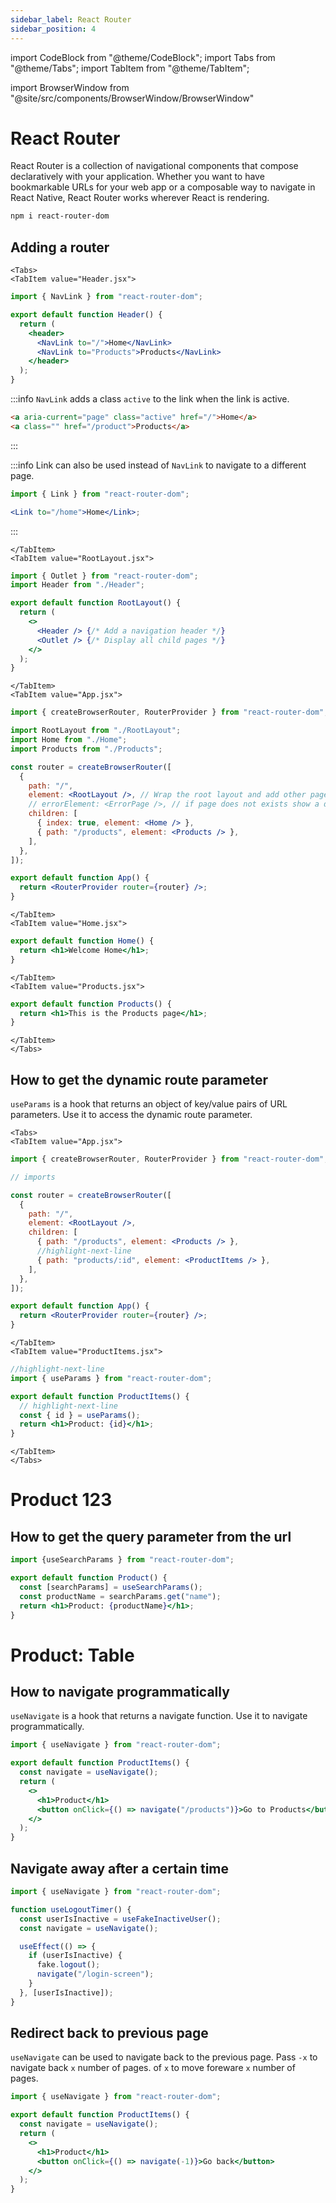 ```yaml
---
sidebar_label: React Router
sidebar_position: 4
---
```


import CodeBlock from "@theme/CodeBlock";
import Tabs from "@theme/Tabs";
import TabItem from "@theme/TabItem";

import BrowserWindow from "@site/src/components/BrowserWindow/BrowserWindow"

# React Router

React Router is a collection of navigational components that compose declaratively with your application. Whether you want to have bookmarkable URLs for your web app or a composable way to navigate in React Native, React Router works wherever React is rendering.

```bash
npm i react-router-dom
```

## Adding a router

```mdx-code-block
<Tabs>
<TabItem value="Header.jsx">
```

```jsx title="Header.jsx"
import { NavLink } from "react-router-dom";

export default function Header() {
  return (
    <header>
      <NavLink to="/">Home</NavLink>
      <NavLink to="Products">Products</NavLink>
    </header>
  );
}
```

:::info
`NavLink` adds a class `active` to the link when the link is active.

```html
<a aria-current="page" class="active" href="/">Home</a>
<a class="" href="/product">Products</a>
```
:::

:::info
Link can also be used instead of `NavLink` to navigate to a different page.

```jsx
import { Link } from "react-router-dom";

<Link to="/home">Home</Link>;
```

:::

```mdx-code-block
</TabItem>
<TabItem value="RootLayout.jsx">
```

```jsx title="RootLayout.jsx"
import { Outlet } from "react-router-dom";
import Header from "./Header";

export default function RootLayout() {
  return (
    <>
      <Header /> {/* Add a navigation header */}
      <Outlet /> {/* Display all child pages */}
    </>
  );
}
```

```mdx-code-block
</TabItem>
<TabItem value="App.jsx">
```

```jsx title="App.jsx"
import { createBrowserRouter, RouterProvider } from "react-router-dom"; // npm i react-router-dom

import RootLayout from "./RootLayout";
import Home from "./Home";
import Products from "./Products";

const router = createBrowserRouter([
  {
    path: "/",
    element: <RootLayout />, // Wrap the root layout and add other pages as children
    // errorElement: <ErrorPage />, // if page does not exists show a define error page
    children: [
      { index: true, element: <Home /> },
      { path: "/products", element: <Products /> },
    ],
  },
]);

export default function App() {
  return <RouterProvider router={router} />;
}
```

```mdx-code-block
</TabItem>
<TabItem value="Home.jsx">
```

```jsx title="Home.jsx"
export default function Home() {
  return <h1>Welcome Home</h1>;
}
```

```mdx-code-block
</TabItem>
<TabItem value="Products.jsx">
```

```jsx title="Products.jsx"
export default function Products() {
  return <h1>This is the Products page</h1>;
}
```

```mdx-code-block
</TabItem>
</Tabs>
```

## How to get the dynamic route parameter

`useParams` is a hook that returns an object of key/value pairs of URL parameters. Use it to access the dynamic route parameter.

```mdx-code-block
<Tabs>
<TabItem value="App.jsx">
```

```jsx title="App.jsx"
import { createBrowserRouter, RouterProvider } from "react-router-dom";

// imports

const router = createBrowserRouter([
  {
    path: "/",
    element: <RootLayout />,
    children: [
      { path: "/products", element: <Products /> },
      //highlight-next-line
      { path: "products/:id", element: <ProductItems /> },
    ],
  },
]);

export default function App() {
  return <RouterProvider router={router} />;
}
```

```mdx-code-block
</TabItem>
<TabItem value="ProductItems.jsx">
```

```jsx title="ProductItems.jsx"
//highlight-next-line
import { useParams } from "react-router-dom";

export default function ProductItems() {
  // highlight-next-line
  const { id } = useParams();
  return <h1>Product: {id}</h1>;
}
```

```mdx-code-block
</TabItem>
</Tabs>
```

<BrowserWindow url="https://site.com/products/123">
<h1>Product 123</h1>
</BrowserWindow>

## How to get the query parameter from the url

```jsx
import {useSearchParams } from "react-router-dom";

export default function Product() {
  const [searchParams] = useSearchParams();
  const productName = searchParams.get("name");
  return <h1>Product: {productName}</h1>;
}
```

<BrowserWindow url="http://localhost/product?name=Table">
<h1>Product: Table</h1>
</BrowserWindow>

## How to navigate programmatically

`useNavigate` is a hook that returns a navigate function. Use it to navigate programmatically.


```jsx title="ProductItems.jsx"
import { useNavigate } from "react-router-dom";

export default function ProductItems() {
  const navigate = useNavigate();
  return (
    <>
      <h1>Product</h1>
      <button onClick={() => navigate("/products")}>Go to Products</button>
    </>
  );
}
```

## Navigate away after a certain time

```jsx
import { useNavigate } from "react-router-dom";

function useLogoutTimer() {
  const userIsInactive = useFakeInactiveUser();
  const navigate = useNavigate();

  useEffect(() => {
    if (userIsInactive) {
      fake.logout();
      navigate("/login-screen");
    }
  }, [userIsInactive]);
}
```

## Redirect back to previous page

`useNavigate` can be used to navigate back to the previous page. Pass `-x` to navigate back `x` number of pages. of `x` to move foreware `x` number of pages.

```jsx
import { useNavigate } from "react-router-dom";

export default function ProductItems() {
  const navigate = useNavigate();
  return (
    <>
      <h1>Product</h1>
      <button onClick={() => navigate(-1)}>Go back</button>
    </>
  );
}
```

